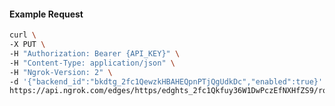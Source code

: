 <!-- Code generated for API Clients. DO NOT EDIT. -->

#### Example Request

```bash
curl \
-X PUT \
-H "Authorization: Bearer {API_KEY}" \
-H "Content-Type: application/json" \
-H "Ngrok-Version: 2" \
-d '{"backend_id":"bkdtg_2fc1QewzkHBAHEQpnPTjQgUdkDc","enabled":true}' \
https://api.ngrok.com/edges/https/edghts_2fc1Qkfuy36W1DwPczEfNXHfZS9/routes/edghtsrt_2fc1QfisO8x33mKADtnQUM4ObD2/backend
```
